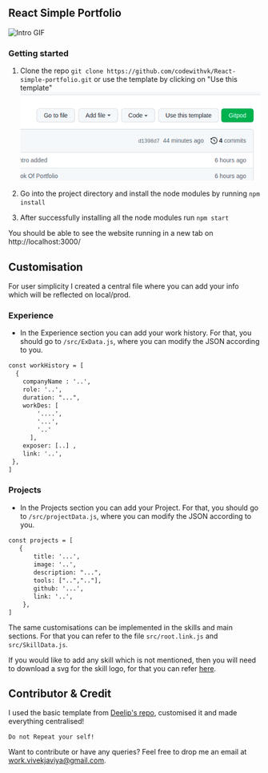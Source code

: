 
## React Simple Portfolio

![Intro GIF](https://github.com/codewithvk/React-simple-portfolio/blob/master/assets/Intro.gif)

### Getting started

1. Clone the repo 
    `git clone https://github.com/codewithvk/React-simple-portfolio.git`
    or use the template by clicking on "Use this template"
![Intro GIF](https://github.com/codewithvk/React-simple-portfolio/blob/master/assets/template.png)

2. Go into the project directory and install the node modules by running
	 `npm install`

3. After successfully installing all the node modules run
  `npm start`
  
 You should be able to see the website running in a new tab on http://localhost:3000/

## Customisation

For user simplicity I created a central file where you can add your info which will be reflected on local/prod.

### Experience
  - In the Experience section you can add your work history. For that, you should go to `/src/ExData.js`, where you can modify the JSON according to you.
  ```
  const workHistory = [
    {
      companyName : '..',
      role: '..',
      duration: "...",
      workDes: [
          '....',
          '...',
          '..'
        ],
      exposer: [..] ,
      link: '..',
   },
  ]
  ```

### Projects
  - In the Projects section you can add your Project. For that, you should go to `/src/projectData.js`, where you can modify the JSON according to you.
  ```
  const projects = [
     {
         title: '...',
         image: '..',
         description: "...",
         tools: ["..",".."],
         github: '...',
         link: '..',
      },
  ]
  ```
  
The same customisations can be implemented in the skills and main sections. For that you can refer to the file `src/root.link.js` and  `src/SkillData.js`.
 
If you would like to add any skill which is not mentioned, then you will need to download a svg for  the skill logo, for that you can refer [here](https://github.com/codewithvk/React-simple-portfolio/blob/master/src/SkillData.js#L77).

## Contributor & Credit

I used the basic template from [Deelip's repo](https://github.com/Deelip7/react-portfolio), customised it and made everything centralised! <br />
  ```
  Do not Repeat your self!
  ```
Want to contribute or have any queries? Feel free to drop me an email at work.vivekjaviya@gmail.com.
